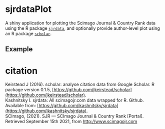 # sjrdataPlot
A shiny application for plotting the Scimago Journal & Country Rank data using the R package [`sjrdata`](https://github.com/ikashnitsky/sjrdata), and optionally provide author-level plot using an R package [`scholar`](https://github.com/jkeirstead/scholar).

## Example

# citation
Keirstead J (2016). scholar: analyse citation data from Google Scholar. R package version 0.1.5, [https://github.com/jkeirstead/scholar](https://github.com/jkeirstead/scholar).  
Kashnitsky I. sjrdata: All scimagojr.com data wrapped for R. Github. Available from: [https://github.com/ikashnitsky/sjrdata](https://github.com/ikashnitsky/sjrdata).  
SCImago, (2021). SJR — SCImago Journal & Country Rank [Portal]. Retrieved September 15th 2021, from http://www.scimagojr.com  
